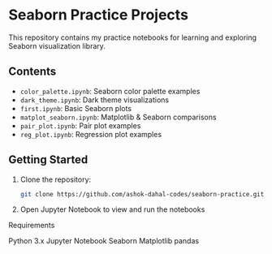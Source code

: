 # Seaborn Practice Projects

This repository contains my practice notebooks for learning and exploring Seaborn visualization library.

## Contents

- `color_palette.ipynb`: Seaborn color palette examples
- `dark_theme.ipynb`: Dark theme visualizations
- `first.ipynb`: Basic Seaborn plots
- `matplot_seaborn.ipynb`: Matplotlib & Seaborn comparisons
- `pair_plot.ipynb`: Pair plot examples
- `reg_plot.ipynb`: Regression plot examples

## Getting Started

1. Clone the repository:
   ```bash
   git clone https://github.com/ashok-dahal-codes/seaborn-practice.git


2. Open Jupyter Notebook to view and run the notebooks

Requirements

Python 3.x
Jupyter Notebook
Seaborn
Matplotlib
pandas
